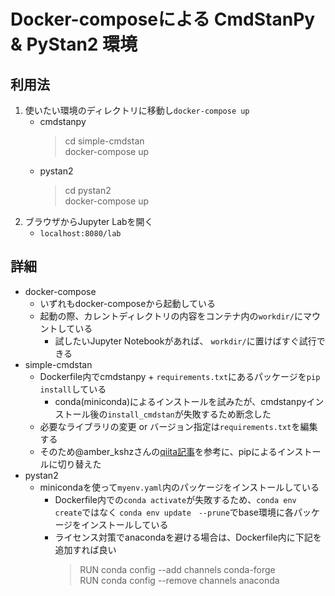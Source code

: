 # Docker-composeによる CmdStanPy & PyStan2 環境
## 利用法
1. 使いたい環境のディレクトリに移動し`docker-compose up`
   - cmdstanpy
     >cd simple-cmdstan  
     >docker-compose up  
   - pystan2
     >cd pystan2  
     >docker-compose up  
2. ブラウザからJupyter Labを開く
   - `localhost:8080/lab`

## 詳細
- docker-compose
  - いずれもdocker-composeから起動している
  - 起動の際、カレントディレクトリの内容をコンテナ内の`workdir/`にマウントしている
    - 試したいJupyter Notebookがあれば、 `workdir/`に置けばすぐ試行できる
- simple-cmdstan
  - Dockerfile内でcmdstanpy + `requirements.txt`にあるパッケージを`pip install`している
    - conda(miniconda)によるインストールを試みたが、cmdstanpyインストール後の`install_cmdstan`が失敗するため断念した
  - 必要なライブラリの変更 or バージョン指定は`requirements.txt`を編集する
  - そのため@amber_kshzさんの[qiita記事](https://qiita.com/amber_kshz/items/172e88e5feda1e7e3133)を参考に、pipによるインストールに切り替えた
- pystan2
  - minicondaを使って`myenv.yaml`内のパッケージをインストールしている
    - Dockerfile内での`conda activate`が失敗するため、`conda env create`ではなく `conda env update　--prune`でbase環境に各パッケージをインストールしている
    - ライセンス対策でanacondaを避ける場合は、Dockerfile内に下記を追加すれば良い
        >RUN conda config --add channels conda-forge  
        >RUN conda config --remove channels anaconda  
